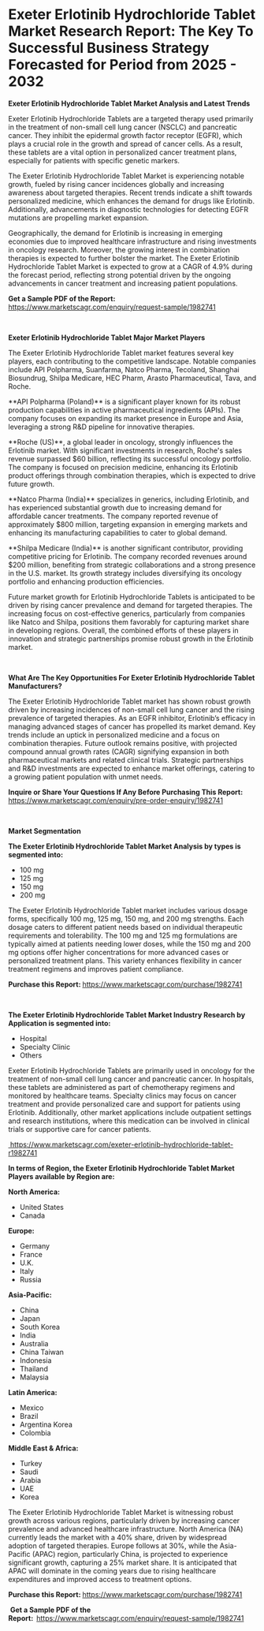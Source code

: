 <p><h1>Exeter Erlotinib Hydrochloride Tablet Market Research Report: The Key To Successful Business Strategy Forecasted for Period from 2025 - 2032</h1></p><p><strong>Exeter Erlotinib Hydrochloride Tablet Market Analysis and Latest Trends</strong></p>
<p><p>Exeter Erlotinib Hydrochloride Tablets are a targeted therapy used primarily in the treatment of non-small cell lung cancer (NSCLC) and pancreatic cancer. They inhibit the epidermal growth factor receptor (EGFR), which plays a crucial role in the growth and spread of cancer cells. As a result, these tablets are a vital option in personalized cancer treatment plans, especially for patients with specific genetic markers.</p><p>The Exeter Erlotinib Hydrochloride Tablet Market is experiencing notable growth, fueled by rising cancer incidences globally and increasing awareness about targeted therapies. Recent trends indicate a shift towards personalized medicine, which enhances the demand for drugs like Erlotinib. Additionally, advancements in diagnostic technologies for detecting EGFR mutations are propelling market expansion.</p><p>Geographically, the demand for Erlotinib is increasing in emerging economies due to improved healthcare infrastructure and rising investments in oncology research. Moreover, the growing interest in combination therapies is expected to further bolster the market. The Exeter Erlotinib Hydrochloride Tablet Market is expected to grow at a CAGR of 4.9% during the forecast period, reflecting strong potential driven by the ongoing advancements in cancer treatment and increasing patient populations.</p></p>
<p><strong>Get a Sample PDF of the Report:&nbsp;</strong> <a href="https://www.marketscagr.com/enquiry/request-sample/1982741?utm_campaign=3056&utm_medium=2&utm_source=Github&utm_content=ia&utm_term=19042025&utm_id=exeter-erlotinib-hydrochloride-tablet">https://www.marketscagr.com/enquiry/request-sample/1982741</a></p>
<p>&nbsp;</p>
<p><strong>Exeter Erlotinib Hydrochloride Tablet Major Market Players</strong></p>
<p><p>The Exeter Erlotinib Hydrochloride Tablet market features several key players, each contributing to the competitive landscape. Notable companies include API Polpharma, Suanfarma, Natco Pharma, Tecoland, Shanghai Biosundrug, Shilpa Medicare, HEC Pharm, Arasto Pharmaceutical, Tava, and Roche.</p><p>**API Polpharma (Poland)** is a significant player known for its robust production capabilities in active pharmaceutical ingredients (APIs). The company focuses on expanding its market presence in Europe and Asia, leveraging a strong R&D pipeline for innovative therapies.</p><p>**Roche (US)**, a global leader in oncology, strongly influences the Erlotinib market. With significant investments in research, Roche's sales revenue surpassed $60 billion, reflecting its successful oncology portfolio. The company is focused on precision medicine, enhancing its Erlotinib product offerings through combination therapies, which is expected to drive future growth.</p><p>**Natco Pharma (India)** specializes in generics, including Erlotinib, and has experienced substantial growth due to increasing demand for affordable cancer treatments. The company reported revenue of approximately $800 million, targeting expansion in emerging markets and enhancing its manufacturing capabilities to cater to global demand.</p><p>**Shilpa Medicare (India)** is another significant contributor, providing competitive pricing for Erlotinib. The company recorded revenues around $200 million, benefiting from strategic collaborations and a strong presence in the U.S. market. Its growth strategy includes diversifying its oncology portfolio and enhancing production efficiencies.</p><p>Future market growth for Erlotinib Hydrochloride Tablets is anticipated to be driven by rising cancer prevalence and demand for targeted therapies. The increasing focus on cost-effective generics, particularly from companies like Natco and Shilpa, positions them favorably for capturing market share in developing regions. Overall, the combined efforts of these players in innovation and strategic partnerships promise robust growth in the Erlotinib market.</p></p>
<p>&nbsp;</p>
<p><strong>What Are The Key Opportunities For Exeter Erlotinib Hydrochloride Tablet Manufacturers?</strong></p>
<p><p>The Exeter Erlotinib Hydrochloride Tablet market has shown robust growth driven by increasing incidences of non-small cell lung cancer and the rising prevalence of targeted therapies. As an EGFR inhibitor, Erlotinib’s efficacy in managing advanced stages of cancer has propelled its market demand. Key trends include an uptick in personalized medicine and a focus on combination therapies. Future outlook remains positive, with projected compound annual growth rates (CAGR) signifying expansion in both pharmaceutical markets and related clinical trials. Strategic partnerships and R&D investments are expected to enhance market offerings, catering to a growing patient population with unmet needs.</p></p>
<p><strong>Inquire or Share Your Questions If Any Before Purchasing This Report:</strong> <a href="https://www.marketscagr.com/enquiry/pre-order-enquiry/1982741?utm_campaign=3056&utm_medium=2&utm_source=Github&utm_content=ia&utm_term=19042025&utm_id=exeter-erlotinib-hydrochloride-tablet">https://www.marketscagr.com/enquiry/pre-order-enquiry/1982741</a></p>
<p>&nbsp;</p>
<p><strong>Market Segmentation</strong></p>
<p><strong>The Exeter Erlotinib Hydrochloride Tablet Market Analysis by types is segmented into:</strong></p>
<p><ul><li>100 mg</li><li>125 mg</li><li>150 mg</li><li>200 mg</li></ul></p>
<p><p>The Exeter Erlotinib Hydrochloride Tablet market includes various dosage forms, specifically 100 mg, 125 mg, 150 mg, and 200 mg strengths. Each dosage caters to different patient needs based on individual therapeutic requirements and tolerability. The 100 mg and 125 mg formulations are typically aimed at patients needing lower doses, while the 150 mg and 200 mg options offer higher concentrations for more advanced cases or personalized treatment plans. This variety enhances flexibility in cancer treatment regimens and improves patient compliance.</p></p>
<p><strong>Purchase this Report:&nbsp;</strong><a href="https://www.marketscagr.com/purchase/1982741?utm_campaign=3056&utm_medium=2&utm_source=Github&utm_content=ia&utm_term=19042025&utm_id=exeter-erlotinib-hydrochloride-tablet">https://www.marketscagr.com/purchase/1982741</a></p>
<p>&nbsp;</p>
<p><strong>The Exeter Erlotinib Hydrochloride Tablet Market Industry Research by Application is segmented into:</strong></p>
<p><ul><li>Hospital</li><li>Specialty Clinic</li><li>Others</li></ul></p>
<p><p>Exeter Erlotinib Hydrochloride Tablets are primarily used in oncology for the treatment of non-small cell lung cancer and pancreatic cancer. In hospitals, these tablets are administered as part of chemotherapy regimens and monitored by healthcare teams. Specialty clinics may focus on cancer treatment and provide personalized care and support for patients using Erlotinib. Additionally, other market applications include outpatient settings and research institutions, where this medication can be involved in clinical trials or supportive care for cancer patients.</p></p>
<p><a href="https://www.marketscagr.com/exeter-erlotinib-hydrochloride-tablet-r1982741?utm_campaign=3056&utm_medium=2&utm_source=Github&utm_content=ia&utm_term=19042025&utm_id=exeter-erlotinib-hydrochloride-tablet">&nbsp;https://www.marketscagr.com/exeter-erlotinib-hydrochloride-tablet-r1982741</a></p>
<p><strong>In terms of Region, the Exeter Erlotinib Hydrochloride Tablet Market Players available by Region are:</strong></p>
<p>
    <p> <strong> North America: </strong>
        <ul>
            <li>United States</li>
            <li>Canada</li>
        </ul>
        </p> 
    <p> <strong> Europe: </strong>
        <ul>
            <li>Germany</li>
            <li>France</li>
            <li>U.K.</li>
            <li>Italy</li>
            <li>Russia</li>
        </ul>
        </p> 
    <p> <strong> Asia-Pacific: </strong>
        <ul>
            <li>China</li>
            <li>Japan</li>
            <li>South Korea</li>
            <li>India</li>
            <li>Australia</li>
            <li>China Taiwan</li>
            <li>Indonesia</li>
            <li>Thailand</li>
            <li>Malaysia</li>
        </ul>
        </p> 
    <p> <strong> Latin America: </strong>
        <ul>
            <li>Mexico</li>
            <li>Brazil</li>
            <li>Argentina Korea</li>
            <li>Colombia</li>
        </ul>
        </p> 
    <p> <strong> Middle East & Africa: </strong>
        <ul>
            <li>Turkey</li>
            <li>Saudi</li>
            <li>Arabia</li>
            <li>UAE</li>
            <li>Korea</li>
        </ul>
    </p>
    </p>
<p><p>The Exeter Erlotinib Hydrochloride Tablet Market is witnessing robust growth across various regions, particularly driven by increasing cancer prevalence and advanced healthcare infrastructure. North America (NA) currently leads the market with a 40% share, driven by widespread adoption of targeted therapies. Europe follows at 30%, while the Asia-Pacific (APAC) region, particularly China, is projected to experience significant growth, capturing a 25% market share. It is anticipated that APAC will dominate in the coming years due to rising healthcare expenditures and improved access to treatment options.</p></p>
<p><strong>Purchase this Report: </strong><a href="https://www.marketscagr.com/purchase/1982741?utm_campaign=3056&utm_medium=2&utm_source=Github&utm_content=ia&utm_term=19042025&utm_id=exeter-erlotinib-hydrochloride-tablet">https://www.marketscagr.com/purchase/1982741</a></p>
<p>&nbsp;<strong>Get a Sample PDF of the Report:&nbsp;&nbsp;</strong><a href="https://www.marketscagr.com/enquiry/request-sample/1982741?utm_campaign=3056&utm_medium=2&utm_source=Github&utm_content=ia&utm_term=19042025&utm_id=exeter-erlotinib-hydrochloride-tablet">https://www.marketscagr.com/enquiry/request-sample/1982741</a></p>
<p><strong></strong></p>
<p><p></p><p></p><p></p></p>